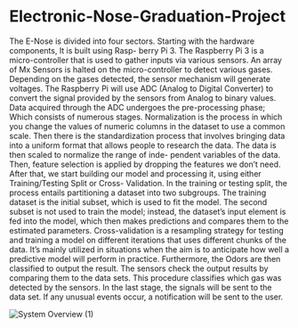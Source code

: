 # Electronic-Nose-Graduation-Project
The E-Nose is divided into four sectors. Starting with the hardware components, It is built using Rasp-
berry Pi 3. The Raspberry Pi 3 is a micro-controller that is used to gather inputs via various sensors.
An array of Mx Sensors is halted on the micro-controller to detect various gases. Depending on the
gases detected, the sensor mechanism will generate voltages. The Raspberry Pi will use ADC (Analog
to Digital Converter) to convert the signal provided by the sensors from Analog to binary values.
Data acquired through the ADC undergoes the pre-processing phase; Which consists of numerous stages.
Normalization is the process in which you change the values of numeric columns in the dataset to use
a common scale. Then there is the standardization process that involves bringing data into a uniform
format that allows people to research the data. The data is then scaled to normalize the range of inde-
pendent variables of the data. Then, feature selection is applied by dropping the features we don’t need.
After that, we start building our model and processing it, using either Training/Testing Split or Cross-
Validation. In the training or testing split, the process entails partitioning a dataset into two subgroups.
The training dataset is the initial subset, which is used to fit the model. The second subset is not used to
train the model; instead, the dataset’s input element is fed into the model, which then makes predictions
and compares them to the estimated parameters. Cross-validation is a resampling strategy for testing
and training a model on different iterations that uses different chunks of the data. It’s mainly utilized in
situations when the aim is to anticipate how well a predictive model will perform in practice.
Furthermore, the Odors are then classified to output the result. The sensors check the output results
by comparing them to the data sets. This procedure classifies which gas was detected by the sensors.
In the last stage, the signals will be sent to the data set. If any unusual events occur, a notification
will be sent to the user.

![System Overview (1)](https://user-images.githubusercontent.com/76770296/147992903-31447ff2-f573-49e1-ac81-48a0e4bd6133.png)
